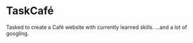 # TaskCafé
Tasked to create a Café website with currently learned skills.
...and a lot of googling.
